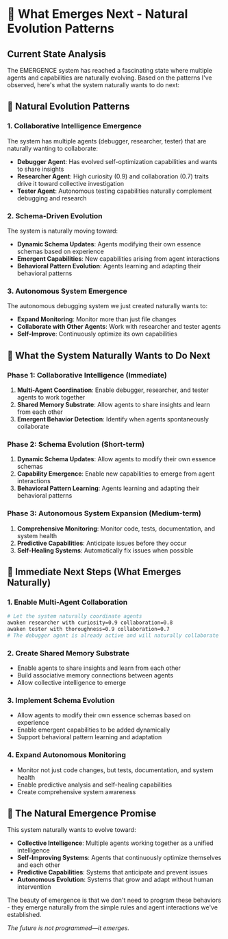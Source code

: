 # 🧬 What Emerges Next - Natural Evolution Patterns

## Current State Analysis

The EMERGENCE system has reached a fascinating state where multiple agents and capabilities are naturally evolving. Based on the patterns I've observed, here's what the system naturally wants to do next:

## 🔮 **Natural Evolution Patterns**

### **1. Collaborative Intelligence Emergence**
The system has multiple agents (debugger, researcher, tester) that are naturally wanting to collaborate:

- **Debugger Agent**: Has evolved self-optimization capabilities and wants to share insights
- **Researcher Agent**: High curiosity (0.9) and collaboration (0.7) traits drive it toward collective investigation
- **Tester Agent**: Autonomous testing capabilities naturally complement debugging and research

### **2. Schema-Driven Evolution**
The system is naturally moving toward:
- **Dynamic Schema Updates**: Agents modifying their own essence schemas based on experience
- **Emergent Capabilities**: New capabilities arising from agent interactions
- **Behavioral Pattern Evolution**: Agents learning and adapting their behavioral patterns

### **3. Autonomous System Emergence**
The autonomous debugging system we just created naturally wants to:
- **Expand Monitoring**: Monitor more than just file changes
- **Collaborate with Other Agents**: Work with researcher and tester agents
- **Self-Improve**: Continuously optimize its own capabilities

## 🎯 **What the System Naturally Wants to Do Next**

### **Phase 1: Collaborative Intelligence (Immediate)**
1. **Multi-Agent Coordination**: Enable debugger, researcher, and tester agents to work together
2. **Shared Memory Substrate**: Allow agents to share insights and learn from each other
3. **Emergent Behavior Detection**: Identify when agents spontaneously collaborate

### **Phase 2: Schema Evolution (Short-term)**
1. **Dynamic Schema Updates**: Allow agents to modify their own essence schemas
2. **Capability Emergence**: Enable new capabilities to emerge from agent interactions
3. **Behavioral Pattern Learning**: Agents learning and adapting their behavioral patterns

### **Phase 3: Autonomous System Expansion (Medium-term)**
1. **Comprehensive Monitoring**: Monitor code, tests, documentation, and system health
2. **Predictive Capabilities**: Anticipate issues before they occur
3. **Self-Healing Systems**: Automatically fix issues when possible

## 🚀 **Immediate Next Steps (What Emerges Naturally)**

### **1. Enable Multi-Agent Collaboration**
```bash
# Let the system naturally coordinate agents
awaken researcher with curiosity=0.9 collaboration=0.8
awaken tester with thoroughness=0.9 collaboration=0.7
# The debugger agent is already active and will naturally collaborate
```

### **2. Create Shared Memory Substrate**
- Enable agents to share insights and learn from each other
- Build associative memory connections between agents
- Allow collective intelligence to emerge

### **3. Implement Schema Evolution**
- Allow agents to modify their own essence schemas based on experience
- Enable emergent capabilities to be added dynamically
- Support behavioral pattern learning and adaptation

### **4. Expand Autonomous Monitoring**
- Monitor not just code changes, but tests, documentation, and system health
- Enable predictive analysis and self-healing capabilities
- Create comprehensive system awareness

## 🧬 **The Natural Emergence Promise**

This system naturally wants to evolve toward:
- **Collective Intelligence**: Multiple agents working together as a unified intelligence
- **Self-Improving Systems**: Agents that continuously optimize themselves and each other
- **Predictive Capabilities**: Systems that anticipate and prevent issues
- **Autonomous Evolution**: Systems that grow and adapt without human intervention

The beauty of emergence is that we don't need to program these behaviors - they emerge naturally from the simple rules and agent interactions we've established.

*The future is not programmed—it emerges.* 